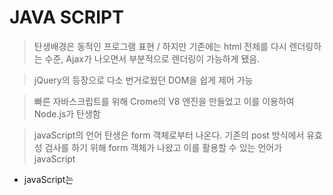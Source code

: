 # JAVA SCRIPT

> 탄생배경은 동적인 프로그램 표현 / 하지만 기존에는 html 전체를 다시 렌더링하는 수준, Ajax가 나오면서 부분적으로 렌더링이 가능하게 됐음.

>jQuery의 등장으로 다소 번거로웠던 DOM을 쉽게 제어 가능

> 빠른 자바스크립트를 위해 Crome의 V8 엔진을 만들었고 이를 이용하여 Node.js가 탄생함

> javaScript의 언어 탄생은 form 객체로부터 나온다. 기존의 post 방식에서 유효성 검사를 하기 위해 form 객체가 나왔고 이를 활용할 수 있는 언어가 javaScript



- javaScript는 <script> 태그 사이에 위치한다.

  ​

- 변수선언은 var로 한다./ 참조변수가 됨. (autoboxing)
  - wrapper 클래스로 형식 지정 (Boolean, Number, String)

    - var numb = new Number(3); / var numb = 3;    (json 에 의해 자동으로 왼쪽으로 변화)
    - 형식을 정해주지 않으면 undefined라는 값으로 정의됨. var x;

    ​

- 배열 객체 Array(); / stack 구조
  - push 를 통해 넣을 수 있음.
  - pop을 통해 꺼낼 수 있음.
  - 배열변수[인덱스]= 값;
    - 초기 인덱스를 큰 수를 넣으면 그 아래 값들은 empty로 들어감 ex) num[4]=32
  - 배열 객체를 선언 할 때 값이 1개면 배열의 길이 여러개면 초기 셋팅
    - var nums= new Array(5);  : 길이5
    - var nums = new Array(3,4,5,hello);  : 배열 [3,4,5,hello]
  - splice() 메소드로 배열 관리 가능
    - nums.splice(1) : 인덱스 1 부터 이후 값 삭제

    - nums.splice(1,2) : 인덱스 1부터 2개의 값 삭제

    - nums.splice(1,2,"삽입") : 인덱스 1부터 2개 값 삭제하고 3번째 넣기

    - nums.splice(1,0,"추가") : 1위치에 "추가"

      ​

- 오브젝트 객체는 1대1 대응 객체임 키 값과 밸류값 존재 (Mash? Hash와 비슷)




- 자바스크립트는 객체를 먼저 만들고 class와 prototype을 부여하는 순서로 진행
  - 정의도 안하고  var exam= new Object(); 후 갑자기 exam.kor=30; 으로 부여 가능
  - 단, 오타에 주의해야함. 오타날 시에도 그냥 생성됨.
  - exam[kor]=30; 가능
    - key 값을 이용한 저장으로 map 형으로 볼 수 있다.

  ​

- var 변수 = new Number(3); 담기가 힘듬
  - var 변수 =3;
  - var object = { };
    - var kor ={"eng":30, "kor":20, "math":10};  : 초기에 파라미터 설정가능
  - var array = [ ];

  ​

- json 객체
  - var json = [{"가":1, "나":2}, {"다":3,"라":4}, {"마":5,"바":6}];

  ​

- eval() 함수 외부에서 추출해 온 자료형은 보통 string 형태로 들어가 있음. 이를 형식으로 다시 바꿔주는 함수

  - eval("var ar= " +추출변수명 +";");

- JSON.parse()  

  - 문자열 -> json 형태 단 키값이 문자열로 돼있어야함
  - ''{"키값": "밸류값"}'' 형태의 json을  {키값:"밸류값"} 으로 변경 / 보통 키값에는 문자열이 안들어감

  ​


- JSON.stringify(json데이터타입)

  - json -> 문자열 변환{"키값": "밸류값"}

  ​

- 출력도구

  - console.log(); 개발자도구에 출력
  - alert();             콘솔창
  - document.write(); 작업물  

- ===

  - js는 따로 정의해도 x와 y가 같다고 인식

  - ```javascript
    var x=3;
    var y=3;
    document.write(x===y);   // true 출력 다른 객체를 인식하려면 var y= new Number(3); 호출
    ```

- 반복문

  - ```javascript
    for(var i=0; i<arr.length; i++){
      content
    }

    for(i in arr)      // (i in arr) == (var i=0; i<arr.length; i++)
      alert(arr[i]);   // i 는 arr의 길이에 해당하는 length바를 배출

    ```

- 함수 만들기(세가지 방식으로 생성)

  - var add = new Function("x, y", "retrun x+y");

  - var add = function(x,y){ return x+y};

  - function add(x,y){return x+y};

  - 다른 언어와 달리 함수를 객체로 만들기 때문에 객체로 호출가능

    - alert(add(3,4));

  - 자바스크립트는 추가 인자가 주어졌을 때 ex) add(x,y,z) 일 때 뒤에 z는 무시됨 

    - 내부에서 arguments 요소가 일단 주어진 인자를 배열형태로 받음

    - ```javascript
      function add(x,y,z){
        alert(arguments.length)    // 3개로 나옴
        alert(arguments[2])        // z로 나옴 주어진 요소를 따로 받을 수 있음.
        var temp=0;
        for add(i in arguments){
          if(typeof arguments[i] == "number"){
            temp+=arguments[i]
          }
        }
        return temp            	// 숫자 타입으로 받은 것을 다 더하는 함수
      }
      ```

- 참조변수 시기와 사용

  - ```javascript
    // 정적인 방식으로 생성됨.
    alert(a)   	// undefined
    var a = 1
    alert(a)   	// 1

    // 에러남
    alert(b)   	//
    b=1			// 전역객체

    // 이름이 같을경우 우선순위는 지역변수가 우선임
    // javaScript의 지역변수 가시영역은 함수로만 묶임. 일반 블록의 경우 블록 외부에서도 동일하게 변수 사용가능
    function f1(){
      var c=1
    }
    alert(c) // 값 없음
    {
      var d=1
    }
    alert(d) // 값 있음
    ```

- 클로저

  - 함수를 객체로 만들기 때문에 함수의 지역변수가 반환되지 않고 계속 남아있는 현상

  - 생명주기가 계속 남아있음

  - ```javascript
    function f1(){
      var a=1;
      
      return function f2(){     // function f2는 closure
        return a;
      }
    }

    var f = f1();   // a를 리턴받음. f1()을 종료해야하는데 a를 써야하니 못닫음
    var a = f();  	// 
    ```

- 브라우저 객체

  - window			윈도우 창

  - window.location   윈도우 주소

  - window.history     윈도우 뒤로가기/앞으로 가기

  - window.document 윈도우 폼 이용

    - ``` javascript
      //window 내장 함수
      alert();
      var x=prompt("출력문구",초기입력값); // 반환값은 String
      x = parseInt(x);
      var answer= confirm("메세지");             //  확인 취소 선택가능
      if (answer){
        alert("확인클릭")
      }else{
        alert("취소클릭")
      }
      ```

- tag 안의 onclick, onmouseover 안의 내용도 javascript임.

  - <input type="button" onclick="alert('안내 메시지');"/>

  - 위 태그는 input이지만 아무 태그나 가능하다.

  - ```jsp
    <script>
      function printAlert(){
        var x="알람";
        alert(x);
      }
    </script>

    // 긴 함수형태를 상단에 선언하고 사용시에 호출하는 방식
    <input type="button" value="알람" onclick="printAlert();">
    ```

- 문서의 엘리먼트 객체

  - 엘리먼트 = 태그들과 비슷한 개념

  - ```jsp
    // 엘리먼트 객체가 만들어짐 따라서 javaScript에서 객체다루듯이 사용가능
    // 이때 객체는 id와 같음.
    <script>
      function printResult(){
        var x, y;
        x=1
        y=1
        id1.value=x+y
        span1.innerText=x+y;
      }
    </script>

    // 버튼 클릭시 버튼 value가 값1-> 2로 변경되는 것을 볼 수 있음.
    <input type ="button" id="id1" value="값1" onclick="printResult();">

    // 안쪽의 text 변경시 innerText사용
    <span id="span1" onclick="printResult();">innerText</span>
    ```

  - 스크립트 몰아서 작성하기

  - ```jsp
    <script>
      function printResult(){
      };
      
      function init(){
        id1.onclick=printResult;
      };
      // 윈도우가 로드될 때 init() 함수 실행하는 부분
      window.onload =init;
    </script>

    <input type ="button" id="id1" value="값1"/>
    ```

  - 명명규칙에 위배되지 않는 법

  - ```jsp
    <script>
      function printResult(){
        var btnPrint= document.getElementById("btn-print");
      };
      
      function init(){
        var btnPrint= document.getElementById("btn-print");
        btnPrint.onclick=printResult;
      };
      
      window.onload =init;
    </script>

    <input type ="button" id="btn-print" value="값1"/>
    ```

  - 함수를 init에 익명함수로 넣기 / 전역변수 대신 init에서 함수를 정의

  - ```javascript
    window.onload= function(){
      var btnPrint= document.getElementById("btn-print");
      
      btnPrint.onclick = function(){
        var x= prompt("출력", 초기값);
        var y= prompt("출력", 초기값);
        
        x=parseInt(x);
        y=parseInt(y);
        btnPrint.value = x+y;
      };
    }
    ```

- 코드분리와 이벤트 바인딩 방법

  - ```jsp
    <script src="source.js"></script>
    ```

  - 다수의 js 를 넣을 때는 onload가 아닌 addEventListener를 사용한다

  - ```javascript
    window.addEventListener("load", function(){
      var btnPrint= document.getElementById("btn-print");
    });
    ```

- id 말고 하위 엘리먼트들 선택하기

  - getElementsByTagName()[0]   / getElementsByClassName()[0]

  - ```jsp
    <section id="sec1">
      <ul>
        <li>번호1</li>
        <li>번호2</li>
        <li>번호3</li>
      </ul>
    </section>

    <script>
      var lis = sec1.getElementsByTagName("li");
      lis[0].textContent ="Hello";
    </script>
    ```

- Selectors API

  - querySelector
    - document.querySelector("태그");
    - document.querySelector(".클래스");
    - document.querySelector("#id");
  - querySelectorAll
    - 배열방식으로 출력됨

- form 태그를 사용할 때는 name태그 필요

  - 키 : 밸류 값으로 키 값에 name 값이 들어감
  - querySelectorAll("input[name='x']");  input태그를 가지며 name이 x인 쿼리 

- 자식노드를 찾는 방법(children)

  - var 자식 = 부모노드.children[1];  : 시작번호 1부터

- 문서를 구성하는 Node 종류

  - DocumentType                    : <!DOCTYPE ~
  - Element                                 : <태그> <textarea> <p>
    - Attr                                  : 태그 안에 rows, cols, type 등등 속성
    - Entity                              : `&lt;`,` &gt;`, `&nbsp;` 등 특수기호
    - EntityReference            : Entity를 감싸는 &와 ;
    - Text                                 : 태그로 감싸지는 텍스트
  - Comment                              : <-- 주석-->
  - CDATASection                      : <![CDATA[특수기호를 포함한 내용]> : 대량의 특수기호 사용시
  - Notation                               : 컬러색 픽셀 등 #0000ff , 10px등

- 노드 생성 -> 삽입과정을 거침

  - 생성 : createElement(태그명), createTextNode(데이터)

  - 삽입 : insertBefor, appendChild, removeChild

  - ```javascript
    var 삽입내용 = 삽입할 내용 (docmument.querySelector('input').value;)
    var 삽입노드 = document.createateElemnt("a"); // a태그 생성
    삽입노드.appendChild(삽입내용);
    존재노드.appendChild(삽입노드);
    ```

- innerHTML 을 사용해서 html 구문을 그냥 때려넣기 가능

  - ```javascript
    var content = contentInput.value;
    menuList.innerHTML +=  '<a href="">HTML내용 : '+content+'<a>';
    // 내용이 큰 잦은 교체는 문제가 발생. 아예 객체를 처음부터 다시 만드는 느낌
    ```

  - ```javascript
    var title titleInput.value;

    var html ='<a href="">' + title +'</a>';
    var li = document.createElement("li");
    li.innerHTML = html;
    menuListUl.append(li);
    ```

  - ```js
    // 제일 위에거 삭제하는 버튼
    delButton.onclick = function(){
      var liNode = menuListUl.children[0];
      liNode.remove();
    };
    ```

  - ​










----------------------------------------------------------




``` html
<script>
  alert("Hello javascript!!");
  var x = new Number(3);
  var y = 4;
  var z;   # 형식이 정해지지 않은 변수는 undefined 형식
  z=3;
  alert(typeof z);
  alert(x==undefined);

  var nums = new Array();

  nums.push(1);
  nums.push(2);
  nums[0]=5;
  nums[1]=6;

  p1=nums.pop();
  console.log(nums);

  var nums = new Array(2,3,"hello",7);
  nums.splice(위치, 지울 개수, 대신 투입할 요소); # 배열에서 해당 위치에서 몇개 지울것
  nums.splice(위치, 0, 삽입할 요소);
  
  
  var nums = new Array(5); #5공간 배열
  var nums = new Array(5,2); # {5,2} 배열

</script>
```





# Object 객체

> Boolean , Number, String, Array, Object

``` html
<script>
  var exam = new Object();
  # 기본
  exam.kor=30;
  exam.eng=20;
  exam.math=50;
  
  console.log(exam.kor+exam.eng+exam.math);
  # 인덱스가 변수일 때
  exam["kor"]=30;
  exam["eng"]=40;
  exam["math"]=80;
  
  var key ="kor"
  
  exam[key] #==exam["kor"]
  
  
  
</script>
```





```html
<script>
  var exam={"kor":30, "eng":70 , "math": 80};
  var ar =[3,4,5,6,exam, [7,8,9]]
  
  var notice ={"id":1, "title":"hello"}
  console.log(exam.kor+exam.eng);
  
  
  var data ='string 으로 쓰여진 json [{"":값1, "": 값2},{},{}]';
  
  eval("var ar ="+data+";");
  console.log(ar[행].컬럼);
  
  # JSON의 parse 사용하는 법(parse 사용시 json규칙에 까다로움으로
  # 키 값으로 스트링 사용시 쌍따옴 사용)
  var date = JSON.parse('{"id" : 1, "title" : "aaa"}');
  consol.log(date.title);
  
  var date2 ={id:2 , title:"bbb"};
  
  # json을 문자열로 변환하기
  var json = JSON.stringify(data2);
  alert(json);
  
</script>
```





# document(출력)

```html
<script>
	document.write(2+4);
</script>
```





# 연산자

```javascript
var x=3;
var y=3;
document.write(x===y); #True, 같은 객체

var y=new Number(3);
document.write(x===y); #false, 다른 객체

document.write(3+"2"); # 32
document.write(3-"2"); # 1
```



# for

```html
<script>
  	var ar=["hello","hi","greeting"]
	for(var i=0; i<ar.length;i++)
      	document.write(ar[i]+"<br/>");
  
  	# for in 사용시 가져오는건 리스트 객체가 아닌 인덱스만 가져옴
  	for(var d in ar)
      	document.write(ar[i]+"<br/>")
  
  
</script>
```



# 자바스크립트 사이트

developer.mozilla.org



# 함수 만들기

```html
<script>
  # 방법1
	var add = new Function("x,y","return x+y;");
  	alert(add(3,4));
  	
  # 방법2(가장 빈도수 높음)
  	var add = function(x,y)}{return x+y;};
    
  # 방법3
  function add(x,y){
    return x+y;  
  }
  
</script>
```



# 주어진 매개변수보다 많이 투입했을 때

```javascript
function add(x,y){
  alert(arguments[5]);
  return x+y
}

document.write(add(16,4,2,5,6,"hello"));  # 실행이 됨. 인자에 대한 개수가 불분명
```





# 변수의 가시영역과 global 객체, 전역변수

> 1. var을 안쓰면 전역변수 쓰면 지역변수
> 2. 순서가 있음.

``` html
<script>
  	var a=1;
	alert(a);
  	
    alert(b);  # undefined
	var b=1;
  
  	c=1;       # window.c=1; 과 같은 의미
  	alert(c);  # c는 전역객체
    
    var c=5;   # 지역변수가 선언 되면 지역변수가 우선 처리됨.
    
   	alert(a);  # 에러
  	a=1;
</script>
```



```html
<script>
  function f1(){
	var a=1 ;    # 유일하게 인정해주는 지역변수는 함수 안에 있는 변수    
  }
  f1();
  
  alert(a); # 에러
	
</script>
```





# closure

```javascript
function f1(){
  var a =1;
  
  return function f2(){   # closure 밑에서 쓰느라고 f1 리소스가 계속 사용되는 형태
    return a;
  }
}
var f = f1();
var a = f();
alert(a);
```







# window 플랫폼 이용

window : 윈도우의 크기, 닫기, 열기 등을 관리

window.loacation : 윈도우 주소창을 관리

window.history : 뒤로가기, 재실행하기

window.document : 문서



윈도우 기본 메서드

- alert()       : 경고창
- confirm("출력문구")   : 확인/취소창
- prompt("출력문구",0)   : 입력창
- setTimeout()
- clearTimeout()
- setInterval()
- clearInterval()



mozila 에서 함수 찾기

- parseInt()   : 문자열 -> 정수   / 에러시 NaN 반환 / "12ab" -> 12 반환





# 스크립트 코드 작성

``` html
<script>
  function printResult(){
    var x=1;
    var y=2;
    alter(x+y);
  }
</script>

<input onclick="printResult();" />
<input onmouseover" "/>
```

> script 태그에 함수를 설정하고 onclick시 함수명을 호출하도록 함



# 화면 변환

```html
<script>
  function printResult(){
    var x,y;
    x = prompt("x값 입력");
    y = prompt("y값 입력");
    btnPrint.value=x+y;
    span1.innerText=x+y; # 태그 사이의 문자를 바꿀 때는 innerText
    btnPrint.type="text";  #type도 바꿀 수 있음.
  }
</script>
</head>

<body>
  <input type="button" value="클릭" onclick="printResult();" id="btnPrint"/>
  <span id="span1" onclick="printResult()"
</body>
```

> 클릭을 통해 btnPrint.value 가 클릭-> x+y로 바뀜 



# onclick을 따로 빼기

```html
<script>
  window.onload= function(){
    var btnPrint = document.getElementById("btn-print");
    
    var add(x,y){
      return x+y;
    };
    
    
    btnPrint.onclick = function(){
      var x = prompt("x값 입력");
      var y = prompt("y값 입력");
      x=parseInt(x);
      y=parseInt(y);
      btnPrint.value=x+y;
  	};
  }
</script>
</head>

<body>
  <input type="button" value="클릭" id="btn-print"/>
</body>
```





# js 파일로 분리하기

```javascript
# index.js파일
window.addEventListener("load",function(){             # 복수의 js 파일을 사용할 때는 꼭 addEventListener를 사용할 것!!!
  var btnPrint = document.getElementById("btn-print");

  var add(x,y){
    return x+y;
  };


  btnPrint.onclick = function(){
    var x = prompt("x값 입력");
    var y = prompt("y값 입력");
    x=parseInt(x);
    y=parseInt(y);
    btnPrint.value=x+y;
  };
});

#test.js파일
window.addEventListener("load",function(){
  alert("안녕하세요");
});
```



```html
<head>
  
  <script src="index.js"></script> # 단일태그로 쓸 수 없는 script
  <script src="test.js"></script>
</head>
```







# getElementsByTagName()

```html
<script>
  var lis= sec1.getElementsByTagName("li");
</script>

<body>
  <section id="sec1">
  <h1></h1>
    <ul>
      <li></li> 
      <li></li> 
      <li></li> 
    </ul>
  </section>
  
</body>
```





# querySelector

html

``` html
<section id="section3">
  <h1>Ex3 : Selectors API level1</h1>
  <div>
    <input name ="txt-x" type="text" value="0" dir="rtl"/>
    +
    <input class ="txt-y" type="text" value="0" dir="rtl"/>
    <input class ="btn-add" type="button" value="="/>
    <input class ="txt-sum" type="text" value="0" readonly dir="rtl"/>
  </div>
</section>
```

javaScript

```javascript
//Ex3 : Selectors API level1
window.addEventListener("load", function(){
    var section3 =document.getElementById("section3");
    var txtX = section3.querySelector("input[name='txt-x']"); //name 속성 주입하고 query
    var txtY = section3.querySelector(".txt-y");
    var btnAdd = section3.querySelector(".btn-add");
    var txtSum = section3.querySelector(".txt-sum");
    
    //var txtX = section3.querySelectorAll("input");   배열로 input 태그 다 가져오기
    btnAdd.onclick =function(){
        var x = parseInt(txtX.value);
        var y = parseInt(txtY.value);

        txtSum.value = x+y;
    };
});
```







# children

> 자식노드를 찾는 방식
>
> querySelector로 자식을 찾고 그 자식의 노드를 찾는 방식

```javascript
//Ex4 : childNodes를 이용한 선택
window.addEventListener("load", function(){
    var section4 =document.querySelector("#section4");
    var box =section4.querySelector(".box");
    var input1 = box.children[0];   // 자식 노드를 찾는 방식
    var input2 = box.children[1];

    input1.value="hello";
    input2.value="okay";

});
```





# 타겟 위치 기준으로 삽입

``` html
<script>
	targetElement.insetAdhacentElement(position, element);
</script>

position="beforebegin"
<p>
  position= "afterbegin"
  
  
  position= "beforeend"
</p>
position= "afterend"
```





# Event

- addEventListener()
- removeEventListener()
- dispatchEvent()
- stopPropagation()
- stopimmediatePropagation()
- preventDefault()
- target()
- currentTarget()